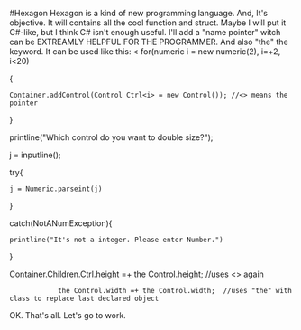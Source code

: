 #Hexagon
Hexagon is a kind of new programming language.
And, It's objective.
It will contains all the cool function and struct.
Maybe I will put it C#-like, but I think C# isn't enough useful.
I'll add a "name pointer" witch can be EXTREAMLY HELPFUL FOR THE PROGRAMMER.
And also "the" the keyword.
It can be used like this:
<
for(numeric i = new numeric(2), i=+2, i<20)

{

    Container.addControl(Control Ctrl<i> = new Control()); //<> means the pointer
    
}

printline("Which control do you want to double size?");

j = inputline();

try{

    j = Numeric.parseint(j)
    
}

catch(NotANumException){

    printline("It's not a integer. Please enter Number.")
    
}
>
Container.Children.Ctrl<j>.height =+ the Control.height; //uses <> again

                the Control.width =+ the Control.width;  //uses "the" with class to replace last declared object
                
OK. That's all. Let's go to work.